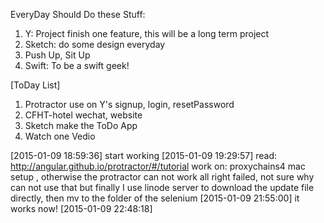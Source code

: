 EveryDay Should Do these Stuff:
1. Y: Project finish one feature, this will be a long term project
2. Sketch: do some design everyday
3. Push Up, Sit Up
4. Swift: To be a swift geek!

[ToDay List]
1. Protractor use on Y's signup, login, resetPassword
2. CFHT-hotel wechat, website
3. Sketch make the ToDo App
4. Watch one Vedio

[2015-01-09 18:59:36] start working
[2015-01-09 19:29:57] read: http://angular.github.io/protractor/#/tutorial
  work on: proxychains4 mac setup , otherwise the protractor can not work all right
  failed, not sure why can not use that
  but finally I use linode server to download the update file directly, then mv to the folder of the selenium [2015-01-09 21:55:00]
  it works now! [2015-01-09 22:48:18]


